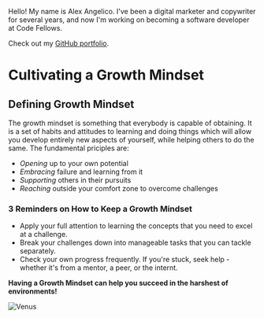 Hello! My name is Alex Angelico. I've been a digital marketer and copywriter for several years, and now I'm working on becoming a software developer at Code Fellows.

Check out my [GitHub portfolio](https://github.com/Alex-Angelico).

# Cultivating a Growth Mindset

## Defining Growth Mindset
The growth mindset is something that everybody is capable of obtaining. It is a set of habits and attitudes to
learning and doing things which will allow you develop entirely new aspects of yourself, while helping others
to do the same. The fundamental priciples are:
- _Opening_ up to your own potential
- _Embracing_ failure and learning from it
- _Supporting_ others in their pursuits
- _Reaching_ outside your comfort zone to overcome challenges

### 3 Reminders on How to Keep a Growth Mindset
- Apply your full attention to learning the concepts that you need to excel at a challenge.
- Break your challenges down into manageable tasks that you can tackle separately.
- Check your own progress frequently. If you're stuck, seek help - whether it's from a mentor, a peer, or the internt.

**Having a Growth Mindset can help you succeed in the harshest of environments!**

![Venus](https://upload.wikimedia.org/wikipedia/commons/a/a9/PIA23791-Venus-NewlyProcessedView-20200608.jpg)
